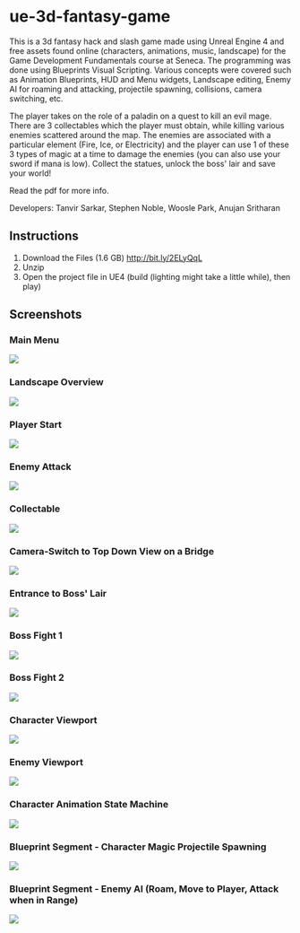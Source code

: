 # ue-3d-fantasy-game

This is a 3d fantasy hack and slash game made using Unreal Engine 4 and free assets found online (characters, animations, music, landscape) for the Game Development Fundamentals course at Seneca. The programming was done using Blueprints Visual Scripting. Various concepts were covered such as Animation Blueprints, HUD and Menu widgets, Landscape editing, Enemy AI for roaming and attacking, projectile spawning, collisions, camera switching, etc.

The player takes on the role of a paladin on a quest to kill an evil mage. There are 3 collectables which the player must obtain, while killing various enemies scattered around the map. The enemies are associated with a particular element (Fire, Ice, or Electricity) and the player can use 1 of these 3 types of magic at a time to damage the enemies (you can also use your sword if mana is low). Collect the statues, unlock the boss' lair and save your world!

Read the pdf for more info.

Developers: Tanvir Sarkar, Stephen Noble, Woosle Park, Anujan Sritharan

## Instructions

1. Download the Files (1.6 GB) http://bit.ly/2ELyQqL
2. Unzip
3. Open the project file in UE4 (build (lighting might take a little while), then play)

## Screenshots

### Main Menu
![](Screenshots/game_menu.png)

### Landscape Overview
![](Screenshots/game_landscape.png)

### Player Start
![](Screenshots/game_start.png)

### Enemy Attack
![](Screenshots/game_enemy_attack.png)

### Collectable
![](Screenshots/game_collectable.png)

### Camera-Switch to Top Down View on a Bridge
![](Screenshots/game_top_down_bridge.png)

### Entrance to Boss' Lair
![](Screenshots/game_entrance_to_boss.png)

### Boss Fight 1
![](Screenshots/game_boss_fight_1.png)

### Boss Fight 2
![](Screenshots/game_boss_fight_2.png)

### Character Viewport 
![](Screenshots/game_char_viewport.png)

### Enemy Viewport
![](Screenshots/game_enemy_viewport.png)

### Character Animation State Machine
![](Screenshots/game_char_anim_statemachine.png)

### Blueprint Segment - Character Magic Projectile Spawning
![](Screenshots/game_char_magic_bp.png)

### Blueprint Segment - Enemy AI (Roam, Move to Player, Attack when in Range)
![](Screenshots/game_enemy_ai_bp.png)


